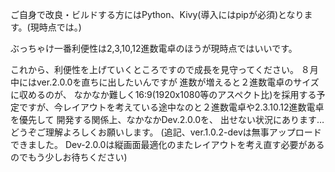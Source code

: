 ご自身で改良・ビルドする方にはPython、Kivy(導入にはpipが必須)となります。(現時点では。)

ぶっちゃけ一番利便性は2,3,10,12進数電卓のほうが現時点ではいいです。

これから、利便性を上げていくところですので成長を見守ってください。
８月中にはver.2.0.0を直ちに出したいんですが
進数が増えると２進数電卓のサイズに収めるのが、
なかなか難しく16:9(1920x1080等のアスペクト比)を採用する予定ですが、今レイアウトを考えている途中なのと２進数電卓や2.3.10.12進数電卓を優先して
開発する関係上、なかなかDev.2.0.0を、
出せない状況にあります…
どうぞご理解よろしくお願いします。
(追記、ver.1.0.2-devは無事アップロードできました。
Dev-2.0.0は縦画面最適化のまたレイアウトを考え直す必要があるのでもう少しお待ちください)
